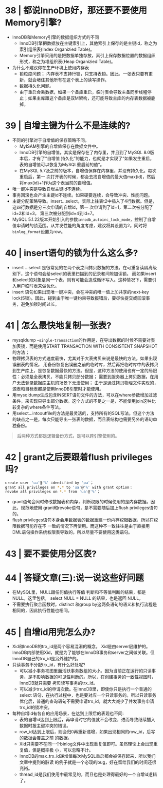 # 38 | 都说InnoDB好，那还要不要使用Memory引擎?
- InnoDB和Memory引擎的数据组织方式的不同
  - InnoDB引擎把数据放在主键索引上，其他索引上保存的是主键id，称之为索引组织表(Index Organizied Table)。 
  - Memory引擎采用的是把数据单独存放，索引上保存数据位置的数据组织形式，称之为堆组织表(Heap Organizied Table)。
- 为什么不建议你在生产环境上使用内存表
  - 锁粒度问题； 内存表不支持行锁，只支持表锁。因此，一张表只要有更新，就会堵住其他所有在这个表上的读写操作。
  - 数据持久化问题。
  - 由于重启会丢数据，如果一个备库重启，临时表会导致主备同步线程停止；如果主库跟这个备库是双M架构，还可能导致主库的内存表数据被删掉。

# 39 | 自增主键为什么不是连续的?
- 不同的引擎对于自增值的保存策略不同。
  - MyISAM引擎的自增值保存在数据文件中。 
  - InnoDB引擎的自增值，其实是保存在了内存里，并且到了MySQL 8.0版本后，才有了“自增值 持久化”的能力，也就是才实现了“如果发生重启，表的自增值可以恢复为MySQL重启前的值”。
  - 在MySQL 5.7及之前的版本，自增值保存在内存里，并没有持久化。每次重启后，第一 次打开表的时候，都会去找自增值的最大值max(id)，然后将max(id)+1作为这个表当前的自增值。
- 唯一键冲突是导致自增主键id不连续。
- 事务回滚也会产生主键id不连续。如果硬要连续，会导致冲突、性能问题。
- 主键分配策略导致。insert...select，实际上往表t2中插入了4行数据。但是，这四行数据是分三次申请的自增id，第一 次申请到了id=1，第二次被分配了id=2和id=3， 第三次被分配到id=4到id=7。
- MySQL 5.1.22版本开始引入的参数`innodb_autoinc_lock_mode`，控制了自增值申请时的锁范围。从并发性能的角度考虑，建议将其设置为2，同时将`binlog_format`设置为row。

# 40 | insert语句的锁为什么这么多?
- insert ...select 是很常见的在两个表之间拷贝数据的方法。在可重复读隔离级别下，这个语句会给select的表里扫描到的记录和间隙加读锁。 而如果insert和select的对象是同一个表，则有可能会造成循环写入。这种情况下，需要引入用户临时表来做优化。
- insert 语句如果出现唯一键冲突，会在冲突的唯一值上加共享的next-key lock(S锁)。因此，碰到由于唯一键约束导致报错后，要尽快提交或回滚事务，避免加锁时间过长。

# 41 | 怎么最快地复制一张表?
- mysqldump `–single-transaction`的作用是，在导出数据的时候不需要对表加表锁，而是使用START TRANSACTION WITH CONSISTENT SNAPSHOT的方法；
- 物理拷贝表的方式速度最快，尤其对于大表拷贝来说是最快的方法。如果出现误删表的情况， 用备份恢复出误删之前的临时库，然后再把临时库中的表拷贝到生产库上，是恢复数据最快的方法。但是，这种方法的使用也有一定的局限性：必须是全表拷贝，不能只拷贝部分数据； 需要到服务器上拷贝数据，在用户无法登录数据库主机的场景下无法使用； 由于是通过拷贝物理文件实现的，源表和目标表都是使用InnoDB引擎时才能使用。
- 用mysqldump生成包含INSERT语句文件的方法，可以在where参数增加过滤条件，来实现只导出部分数据。这个方式的不足之一是，不能使用join这种比较复杂的where条件写法。
- 用select...intooutfile的方法是最灵活的，支持所有的SQL写法。但这个方法的缺点之一是，每次只能导出一张表的数据，而且表结构也需要另外的语句单独备份。

> 后两种方式都是逻辑备份方式，是可以跨引擎使用的。

# 42 | grant之后要跟着flush privileges吗?
```sh
create user 'ua'@'%' identified by 'pa'；
grant all privileges on *.* to 'ua'@'%' with grant option；
revoke all privileges on *.* from 'ua'@'%'；
```
- grant语句会同时修改数据表和内存，判断权限的时候使用的是内存数据。因此，规范地使用 grant和revoke语句，是不需要随后加上flush privileges语句的。
- flush privileges语句本身会用数据表的数据重建一份内存权限数据，所以在权限数据可能存在不 一致的情况下再使用。而这种不一致往往是由于直接用DML语句操作系统权限表导致的，所以尽量不要使用这类语句。

# 43 | 要不要使用分区表?

# 44 | 答疑文章(三):说一说这些好问题
- 在MySQL里，NULL跟任何值执行等值 判断和不等值判断的结果，都是NULL。这里包括， select NULL = NULL 的结果，也是返回 NULL。
- 不需要执行聚合函数时，distinct 和group by这两条语句的语义和执行流程是相同的，因此执行性能也相同。

# 45 | 自增id用完怎么办?
- Xid和InnoDB的trx_id是两个容易混淆的概念。 Xid是由server层维护的。InnoDB内部使用Xid，就是为了能够在InnoDB事务和server之间做关联。但InnoDB自己的trx_id是另外维护的。
- 只读事务不分配trx_id，有什么好处呢?
  - 可以减小事务视图里面活跃事务数组的大小。因为当前正在运行的只读事务，是不影响数据的可见性判断的。所以，在创建事务的一致性视图时，InnoDB就只需要 拷贝读写事务的trx_id。
  - 可以减少trx_id的申请次数。在InnoDB里，即使你只是执行一个普通的select 语句，在执行过程中，也是要对应一个只读事务的。所以只读事务优化后，普通的查询语句不需要申请trx_id，就大大减少了并发事务申请trx_id的锁冲突。
- 每种自增id有各自的应用场景，在达到上限后的表现也不同:
  - 表的自增id达到上限后，再申请时它的值就不会改变，进而导致继续插入数据时报主键冲突的错误。
  - row_id达到上限后，则会归0再重新递增，如果出现相同的row_id，后写的数据会覆盖之前 的数据。
  - Xid只需要不在同一个binlog文件中出现重复值即可。虽然理论上会出现重复值，但是概率极 小，可以忽略不计。
  - InnoDB的max_trx_id递增值每次MySQL重启都会被保存起来，所以我们文章中提到的脏读 的例子就是一个必现的bug，好在留给我们的时间还很充裕。
  - thread_id是我们使用中最常见的，而且也是处理得最好的一个自增id逻辑了。
